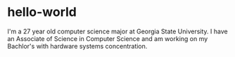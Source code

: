 # hello-world

I'm a 27 year old computer science major at Georgia State University. 
I have an Associate of Science in Computer Science and am working on my Bachlor's with hardware systems concentration.
